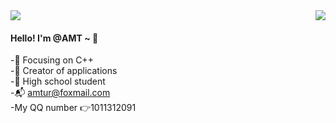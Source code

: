 <a>
<img align="center" src="https://github-readme-stats.vercel.app/api?username=AMT-J&show_icons=true&icon_color=CE1D2D&text_color=718096&bg_color=ffffff" />
</a>
<a>
  <img align="right" src="https://github-readme-stats.vercel.app/api/top-langs/?username=AMT-J&layout=compact)" >
</a>

#### Hello! I'm @AMT ~ :wave:
-:orange_book: Focusing on C++  
-:hammer: Creator of applications  
-:ram: High school student  
-:mailbox_with_mail: amtur@foxmail.com  
-My QQ number :point_right:1011312091  





